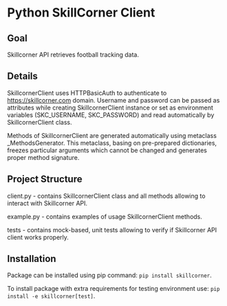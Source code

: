 # Python SkillCorner Client
## Goal
Skillcorner API retrieves football tracking data.

## Details
SkillcornerClient uses HTTPBasicAuth to authenticate to https://skillcorner.com domain. Username and password can be passed as attributes while creating SkillcornerClient instance or set as environment variables (SKC_USERNAME, SKC_PASSWORD) and read automatically by SkillcornerClient class.

Methods of SkillcornerClient are generated automatically using metaclass _MethodsGenerator. This metaclass, basing on pre-prepared dictionaries, freezes particular arguments which cannot be changed and generates proper method signature. 

## Project Structure
client.py - contains SkillcornerClient class and all methods allowing to interact with Skillcorner API.

example.py - contains examples of usage SkillcornerClient methods.

tests - contains mock-based, unit tests allowing to verify if Skillcorner API client works properly.

## Installation
Package can be installed using pip command: `pip install skillcorner`.

To install package with extra requirements for testing environment use: `pip install -e skillcorner[test]`.
